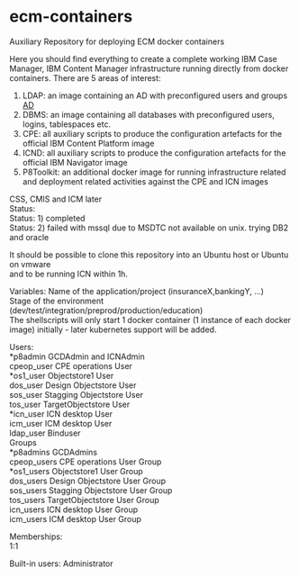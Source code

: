 # ecm-containers
Auxiliary Repository for deploying ECM docker containers 


Here you should find everything to create a complete working IBM Case Manager, IBM Content Manager infrastructure
running directly from docker containers.
There are 5 areas of interest:

1) LDAP: an image containing an AD with preconfigured users and groups  [AD](https://github.com/dominikbaeribm/ecm-containers/blob/master/images/AD/README.md "ECM-AD")  
2) DBMS: an image containing all databases with preconfigured users, logins, tablespaces etc.  
3) CPE:	 all auxiliary scripts to produce the configuration artefacts for the official IBM Content Platform image  
4) ICND: all auxiliary scripts to produce the configuration artefacts for the official IBM Navigator image  
5) P8Toolkit: an additional docker image for running infrastructure related and deployment related activities against the CPE and ICN images  


CSS, CMIS and ICM later   
Status:  
Status: 1) completed  
Status: 2) failed with mssql due to MSDTC not available on unix. trying DB2 and oracle  

It should be possible to clone this repository into an Ubuntu host or Ubuntu on vmware   
and to be running ICN within 1h.


Variables: 
	Name of the application/project (insuranceX,bankingY, ...)  
	Stage of the environment (dev/test/integration/preprod/production/education)  
	The shellscripts will only start 1 docker container (1 instance of each docker image) initially - later kubernetes support will be added.  
	
Users:  
	*p8admin	GCDAdmin and ICNAdmin  
	cpeop_user	CPE operations User  	
	*os1_user	Objectstore1 User  
	dos_user	Design Objectstore User  
	sos_user	Stagging Objectstore User  
	tos_user	TargetObjectstore User  
	*icn_user	ICN desktop User   
	icm_user	ICM desktop User  
	ldap_user	Binduser  
Groups  
	*p8admins	GCDAdmins  
	cpeop_users	CPE operations User Group	 
	*os1_users	Objectstore1 User Group  
	dos_users	Design Objectstore User Group  
	sos_users	Stagging Objectstore User Group  
	tos_users	TargetObjectstore User Group  
	icn_users	ICN desktop User Group  
	icm_users	ICM desktop User Group  
  
Memberships:  
	1:1  
	 
Built-in users: Administrator	  		
	
	
